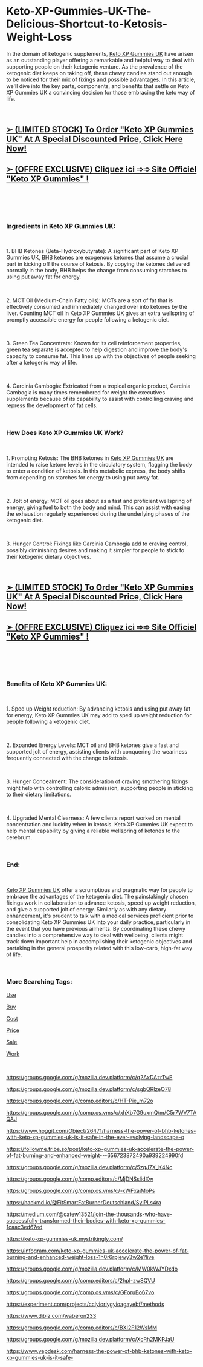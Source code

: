 # Keto-XP-Gummies-UK-The-Delicious-Shortcut-to-Ketosis-Weight-Loss
<p>In the domain of ketogenic supplements,&nbsp;<a href="https://fitbreathing.com/keto-xp-de-at-ch/">Keto XP Gummies UK</a>&nbsp;have arisen as an outstanding player offering a remarkable and helpful way to deal with supporting people on their ketogenic venture. As the prevalence of the ketogenic diet keeps on taking off, these chewy candies stand out enough to be noticed for their mix of fixings and possible advantages. In this article, we'll dive into the key parts, components, and benefits that settle on Keto XP Gummies UK a convincing decision for those embracing the keto way of life.</p>
<p>&nbsp;</p>
<h2><strong><a href="https://fitbreathing.com/recommends/keto-xp-gummies-uk/">➢ (LIMITED STOCK) To Order "Keto XP Gummies UK" At A Special Discounted Price, Click Here Now!</a></strong></h2>
<h2><strong><a href="https://fitbreathing.com/recommends/keto-xp-gummies-avis/">➢ (OFFRE EXCLUSIVE) Cliquez ici ➾➾ Site Officiel "Keto XP Gummies" !</a></strong></h2>
<p>&nbsp;</p>
<p><a href="https://fitbreathing.com/recommends/keto-xp-gummies-uk/"><img src="https://storage.penzu.com/g/4BW9QyMHTUQKwsjv" alt="" border="0" /></a></p>
<p>&nbsp;</p>
<h3><strong>Ingredients in Keto XP Gummies UK:</strong></h3>
<p>&nbsp;</p>
<p>1. BHB Ketones (Beta-Hydroxybutyrate): A significant part of Keto XP Gummies UK, BHB ketones are exogenous ketones that assume a crucial part in kicking off the course of ketosis. By copying the ketones delivered normally in the body, BHB helps the change from consuming starches to using put away fat for energy.</p>
<p>&nbsp;</p>
<p>2. MCT Oil (Medium-Chain Fatty oils): MCTs are a sort of fat that is effectively consumed and immediately changed over into ketones by the liver. Counting MCT oil in Keto XP Gummies UK gives an extra wellspring of promptly accessible energy for people following a ketogenic diet.</p>
<p>&nbsp;</p>
<p>3. Green Tea Concentrate: Known for its cell reinforcement properties, green tea separate is accepted to help digestion and improve the body's capacity to consume fat. This lines up with the objectives of people seeking after a ketogenic way of life.</p>
<p>&nbsp;</p>
<p>4. Garcinia Cambogia: Extricated from a tropical organic product, Garcinia Cambogia is many times remembered for weight the executives supplements because of its capability to assist with controlling craving and repress the development of fat cells.</p>
<p>&nbsp;</p>
<h3><strong>How Does Keto XP Gummies UK Work?</strong></h3>
<p>&nbsp;</p>
<p>1. Prompting Ketosis: The BHB ketones in&nbsp;<a href="https://sites.google.com/view/keto-xp-gummies-uk/home">Keto XP Gummies UK</a>&nbsp;are intended to raise ketone levels in the circulatory system, flagging the body to enter a condition of ketosis. In this metabolic express, the body shifts from depending on starches for energy to using put away fat.</p>
<p>&nbsp;</p>
<p>2. Jolt of energy: MCT oil goes about as a fast and proficient wellspring of energy, giving fuel to both the body and mind. This can assist with easing the exhaustion regularly experienced during the underlying phases of the ketogenic diet.</p>
<p>&nbsp;</p>
<p>3. Hunger Control: Fixings like Garcinia Cambogia add to craving control, possibly diminishing desires and making it simpler for people to stick to their ketogenic dietary objectives.</p>
<p>&nbsp;</p>
<h2><strong><a href="https://fitbreathing.com/recommends/keto-xp-gummies-uk/">➢ (LIMITED STOCK) To Order "Keto XP Gummies UK" At A Special Discounted Price, Click Here Now!</a></strong></h2>
<h2><strong><a href="https://fitbreathing.com/recommends/keto-xp-gummies-avis/">➢ (OFFRE EXCLUSIVE) Cliquez ici ➾➾ Site Officiel "Keto XP Gummies" !</a></strong></h2>
<p>&nbsp;</p>
<p><a href="https://fitbreathing.com/recommends/keto-xp-gummies-avis/"><img src="https://storage.penzu.com/g/ri2i9DqUpN6dqYn1" alt="" border="0" /></a></p>
<p>&nbsp;</p>
<h3><strong>Benefits of Keto XP Gummies UK:</strong></h3>
<p>&nbsp;</p>
<p>1. Sped up Weight reduction: By advancing ketosis and using put away fat for energy, Keto XP Gummies UK may add to sped up weight reduction for people following a ketogenic diet.</p>
<p>&nbsp;</p>
<p>2. Expanded Energy Levels: MCT oil and BHB ketones give a fast and supported jolt of energy, assisting clients with conquering the weariness frequently connected with the change to ketosis.</p>
<p>&nbsp;</p>
<p>3. Hunger Concealment: The consideration of craving smothering fixings might help with controlling caloric admission, supporting people in sticking to their dietary limitations.</p>
<p>&nbsp;</p>
<p>4. Upgraded Mental Clearness: A few clients report worked on mental concentration and lucidity when in ketosis. Keto XP Gummies UK expect to help mental capability by giving a reliable wellspring of ketones to the cerebrum.</p>
<p>&nbsp;</p>
<h3><strong>End:</strong></h3>
<p>&nbsp;</p>
<p><a href="https://keto-xp-gummies-price-uk.webflow.io/">Keto XP Gummies UK</a>&nbsp;offer a scrumptious and pragmatic way for people to embrace the advantages of the ketogenic diet. The painstakingly chosen fixings work in collaboration to advance ketosis, speed up weight reduction, and give a supported jolt of energy. Similarly as with any dietary enhancement, it's prudent to talk with a medical services proficient prior to consolidating Keto XP Gummies UK into your daily practice, particularly in the event that you have previous ailments. By coordinating these chewy candies into a comprehensive way to deal with wellbeing, clients might track down important help in accomplishing their ketogenic objectives and partaking in the general prosperity related with this low-carb, high-fat way of life.</p>
<p>&nbsp;</p>
<h3><strong>More Searching Tags:</strong></h3>
<p><a href="https://keto-xp-gummies-uk.webflow.io/">Use</a></p>
<p><a href="https://colab.research.google.com/drive/1ZmMx8eT1WiOVAcap6Bp1Y0zytZfNrREB?usp=sharing">Buy</a></p>
<p><a href="https://gamma.app/docs/KetoXP-Gummies-UK-A-Revolutionary-Weight-Loss-Supplement-That-Del-vxneghkurg2bfgd?mode=doc">Cost</a></p>
<p><a href="https://gamma.app/docs/Keto-XP-Gummies-Review-Your-Comprehensive-Approach-to-Sustainable-etu0zxrwdjgjeo9?mode=doc">Price</a></p>
<p><a href="https://gamma.app/docs/KetoXP-Gummies-UK-A-Safe-and-Effective-Weight-Loss-Solution-That--ag58fd9t3tmx9g5?mode=doc">Sale</a></p>
<p><a href="https://lookerstudio.google.com/reporting/fe445936-d287-4611-8e56-c2d7ecf9de01">Work</a></p>
<p>&nbsp;</p>
<p><a href="https://groups.google.com/g/mozilla.dev.platform/c/q2AxDAzrTwE">https://groups.google.com/g/mozilla.dev.platform/c/q2AxDAzrTwE</a></p>
<p><a href="https://groups.google.com/g/mozilla.dev.platform/c/sgbQRlzeO78">https://groups.google.com/g/mozilla.dev.platform/c/sgbQRlzeO78</a></p>
<p><a href="https://groups.google.com/g/comp.editors/c/HT-Pie_m72o">https://groups.google.com/g/comp.editors/c/HT-Pie_m72o</a></p>
<p><a href="https://groups.google.com/g/comp.os.vms/c/xhXb7G9uxmQ/m/C5r7WV7TAQAJ">https://groups.google.com/g/comp.os.vms/c/xhXb7G9uxmQ/m/C5r7WV7TAQAJ</a></p>
<p><a href="https://www.hoggit.com/Object/26471/harness-the-power-of-bhb-ketones-with-keto-xp-gummies-uk-is-it-safe-in-the-ever-evolving-landscape-o">https://www.hoggit.com/Object/26471/harness-the-power-of-bhb-ketones-with-keto-xp-gummies-uk-is-it-safe-in-the-ever-evolving-landscape-o</a></p>
<p><a href="https://followme.tribe.so/post/keto-xp-gummies-uk-accelerate-the-power-of-fat-burning-and-enhanced-weight---656723872490a939224990fd">https://followme.tribe.so/post/keto-xp-gummies-uk-accelerate-the-power-of-fat-burning-and-enhanced-weight---656723872490a939224990fd</a></p>
<p><a href="https://groups.google.com/g/mozilla.dev.platform/c/5zqJ7X_K4Nc">https://groups.google.com/g/mozilla.dev.platform/c/5zqJ7X_K4Nc</a></p>
<p><a href="https://groups.google.com/g/comp.editors/c/MjDNSslidXw">https://groups.google.com/g/comp.editors/c/MjDNSslidXw</a></p>
<p><a href="https://groups.google.com/g/comp.os.vms/c/-xWFxajMoPs">https://groups.google.com/g/comp.os.vms/c/-xWFxajMoPs</a></p>
<p><a href="https://hackmd.io/@FitSmartFatBurnerDeutschland/SyIPLs4ra">https://hackmd.io/@FitSmartFatBurnerDeutschland/SyIPLs4ra</a></p>
<p><a href="https://medium.com/@catew13521/join-the-thousands-who-have-successfully-transformed-their-bodies-with-keto-xp-gummies-1caac3ed67ed">https://medium.com/@catew13521/join-the-thousands-who-have-successfully-transformed-their-bodies-with-keto-xp-gummies-1caac3ed67ed</a></p>
<p><a href="https://keto-xp-gummies-uk.mystrikingly.com/">https://keto-xp-gummies-uk.mystrikingly.com/</a></p>
<p><a href="https://infogram.com/keto-xp-gummies-uk-accelerate-the-power-of-fat-burning-and-enhanced-weight-loss-1h0r6rpjewy3w2e?live">https://infogram.com/keto-xp-gummies-uk-accelerate-the-power-of-fat-burning-and-enhanced-weight-loss-1h0r6rpjewy3w2e?live</a></p>
<p><a href="https://groups.google.com/g/mozilla.dev.platform/c/MW0kWJYDxdo">https://groups.google.com/g/mozilla.dev.platform/c/MW0kWJYDxdo</a></p>
<p><a href="https://groups.google.com/g/comp.editors/c/2hpI-zwSQVU">https://groups.google.com/g/comp.editors/c/2hpI-zwSQVU</a></p>
<p><a href="https://groups.google.com/g/comp.os.vms/c/GForuBo67vo">https://groups.google.com/g/comp.os.vms/c/GForuBo67vo</a></p>
<p><a href="https://experiment.com/projects/cclyioriygyioagayebf/methods">https://experiment.com/projects/cclyioriygyioagayebf/methods</a></p>
<p><a href="https://www.dibiz.com/waberon233">https://www.dibiz.com/waberon233</a></p>
<p><a href="https://groups.google.com/g/comp.editors/c/BXI2F12WsMM">https://groups.google.com/g/comp.editors/c/BXI2F12WsMM</a></p>
<p><a href="https://groups.google.com/g/mozilla.dev.platform/c/XcRh2MKPJaU">https://groups.google.com/g/mozilla.dev.platform/c/XcRh2MKPJaU</a></p>
<p><a href="https://www.yepdesk.com/harness-the-power-of-bhb-ketones-with-keto-xp-gummies-uk-is-it-safe-">https://www.yepdesk.com/harness-the-power-of-bhb-ketones-with-keto-xp-gummies-uk-is-it-safe-</a></p>
